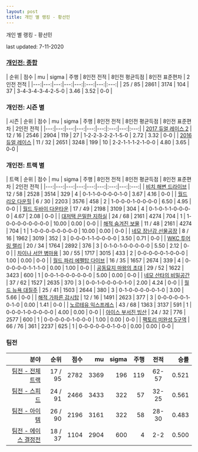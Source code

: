 ```yaml
---
layout: post
title: 개인 별 랭킹 - 황선민
---
```



개인 별 랭킹 - 황선민


last updated: 7-11-2020

### [개인전: 종합](../singles-full)

| 순위 | 점수 | mu | sigma | 주행 | 8인전 전적 | 8인전 평균득점 | 8인전 표준편차 | 2인전 전적 |
|---:|---:|---:|---:|---:|:---:|---:|:---:|
| 25 / 85 | 2861 | 3174 | 104 | 37 | 3-4-3-4-3-4-2-5-0 | 3.46 | 3.52 | 0-0 |

### 개인전: 시즌 별

| 시즌 | 순위 | 점수 | mu | sigma | 주행 | 8인전 전적 | 8인전 평균득점 | 8인전 표준편차 | 2인전 전적 |
|---:|---:|---:|---:|---:|---:|:---:|---:|:---:|
| [2017 듀얼 레이스 2](../singles-s2017_1) | 12 / 16 | 2546 | 2904 | 119 | 27 |  1-2-2-3-2-2-1-5-0 | 2.72 | 3.32 | 0-0 |
| [2016 듀얼 레이스](../singles-s2016_1) | 11 / 32 | 2651 | 3248 | 199 | 10 |  2-2-1-1-1-2-1-0-0 | 4.80 | 3.65 | 0-0 |

### 개인전: 트랙 별

| 트랙 | 순위 | 점수 | mu | sigma | 주행 | 8인전 전적 | 8인전 평균득점 | 8인전 표준편차 | 2인전 전적 |
|---:|---:|---:|---:|---:|---:|:---:|---:|:---:|
| [비치 해변 드라이브](../haebyun) | 12 / 58 | 2528 | 3514 | 329 | 4 | 0-1-1-0-0-0-0-1-0 | 3.67 | 4.16 | 0-0 |
| [월드 리오 다운힐](../rio) | 6 / 30 | 2203 | 3576 | 458 | 2 | 1-0-0-0-1-0-0-0-0 | 6.50 | 4.95 | 0-0 |
| [월드 두바이 다운타운](../dubai) | 17 / 49 | 2198 | 3109 | 304 | 4 | 0-1-0-1-1-0-0-0-0 | 4.67 | 2.08 | 0-0 |
| [대저택 은밀한 지하실](../jeotaek) | 24 / 68 | 2161 | 4274 | 704 | 1 | 1-0-0-0-0-0-0-0-0 | 10.00 | 0.00 | 0-0 |
| [해적 숨겨진 보물](../haesumbo) | 11 / 48 | 2161 | 4274 | 704 | 1 | 1-0-0-0-0-0-0-0-0 | 10.00 | 0.00 | 0-0 |
| [네모 장난감 선물공장](../present) | 8 / 16 | 1962 | 3019 | 352 | 3 | 0-0-0-1-1-0-0-0-0 | 3.50 | 0.71 | 0-0 |
| [WKC 투어링 랠리](../rally) | 20 / 34 | 1764 | 2892 | 376 | 3 | 0-1-0-1-0-0-0-0-0 | 5.50 | 2.12 | 0-0 |
| [차이나 서안 병마용](../byeongma) | 30 / 55 | 1717 | 3015 | 433 | 2 | 0-0-0-0-0-1-0-0-0 | 1.00 | 0.00 | 0-0 |
| [월드 파리 에펠탑 다이브](../eifel) | 16 / 35 | 1657 | 2674 | 339 | 4 | 0-0-0-0-0-1-1-1-0 | 0.00 | 1.00 | 0-0 |
| [공동묘지 마왕의 초대](../mawang) | 29 / 52 | 1622 | 3423 | 600 | 1 | 0-0-1-0-0-0-0-0-0 | 5.00 | 0.00 | 0-0 |
| [네모 산타의 비밀공간](../santa) | 37 / 62 | 1527 | 2635 | 370 | 3 | 0-0-1-0-0-0-0-1-0 | 2.00 | 4.24 | 0-0 |
| [월드 뉴욕 대질주](../newyork) | 25 / 41 | 1503 | 2644 | 380 | 3 | 0-1-0-0-0-0-0-1-0 | 3.00 | 5.66 | 0-0 |
| [해적 가파른 감시탑](../gamshi) | 12 / 16 | 1491 | 2623 | 377 | 3 | 0-0-0-0-0-1-0-1-0 | 0.00 | 1.41 | 0-0 |
| [노르테유 익스프레스](../noex) | 43 / 68 | 1363 | 3137 | 591 | 1 | 0-0-0-1-0-0-0-0-0 | 4.00 | 0.00 | 0-0 |
| [아이스 부서진 빙산](../boobing) | 24 / 32 | 776 | 2577 | 600 | 1 | 0-0-0-0-0-1-0-0-0 | 1.00 | 0.00 | 0-0 |
| [팩토리 미완성 5구역](../district5) | 66 / 76 | 361 | 2237 | 625 | 1 | 0-0-0-0-0-0-1-0-0 | 0.00 | 0.00 | 0-0 |

### 팀전

| 분야 | 순위 | 점수 | mu | sigma | 주행 | 전적 | 승률 |
|---:|---:|---:|---:|---:|---:|:---:|---:|
| [팀전 - 전체 트랙](../team-full) | 17 / 95 | 2782 | 3369 | 196 | 119 | 62-57 | 0.521 |
| [팀전 - 스피드](../team-speed) | 24 / 91 | 2466 | 3433 | 322 | 57 | 32-25 | 0.561 |
| [팀전 - 아이템](../team-item) | 26 / 90 | 2196 | 3161 | 322 | 58 | 28-30 | 0.483 |
| [팀전 - 에이스 결정전](../team-ace) | 18 / 37 | 1104 | 2904 | 600 | 4 | 2-2 | 0.500 |
